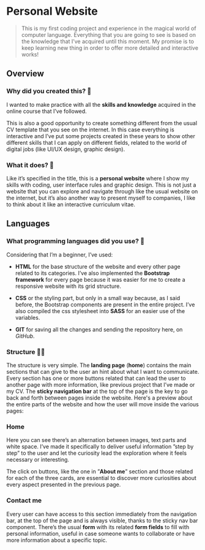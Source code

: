# Personal Website
> This is my first coding project and experience in the magical world of computer language.
Everything that you are going to see is based on the knowledge that I’ve acquired until this moment.
My promise is to keep learning new thing in order to offer more detailed and interactive works!

## Overview 
### Why did you created this? 💭
I wanted to make practice with all the **skills and knowledge** acquired in the online course that I’ve followed. 

This is also a good opportunity to create something different from the usual CV template that you see on the internet. In this case everything is interactive and I’ve put some projects created in these years to show other different skills that I can apply on different fields, related to the world of digital jobs (like UI/UX design, graphic design). 


### What it does? 🤔
Like it’s specified in the title, this is a **personal website** where I show my skills with coding, user interface rules and graphic design. 
This is not just a website that you can explore and navigate through like the usual website on the internet, but it’s also another way to present myself to companies, I like to think about it like an interactive curriculum vitae.

## Languages
### What programming languages did you use? 👾
Considering that I’m a beginner, I’ve used: 
+ **HTML** for the base structure of the website and every other page related to its categories. I’ve also implemented the **Bootstrap framework** for every page because it was easier for me to create a responsive website with its grid structure.

- **CSS** or the styling part, but only in a small way because, as I said before, the Bootstrap components are present in the entire project. I’ve also compiled the css stylesheet into **SASS** for an easier use of the variables.

* **GIT** for saving all the changes and sending the repository here, on _GitHub_.


### Structure 👷‍♀️
The structure is very simple. The **landing page** (**home**) contains the main sections that can give to the user an hint about what I want to communicate. Every section has one or more buttons related that can lead the user to another page with more information, like previous project that I’ve made or my CV. 
The **sticky navigation bar** at the top of the page is the key to go back and forth between pages inside the website.
Here's a preview about the entire parts of the website and how the user will move inside the various pages:

### Home
Here you can see there’s an alternation between images, text parts and white space. I’ve made it specifically to deliver useful information ”step by step” to the user and let the curiosity lead the exploration where it feels necessary or interesting.

The click on buttons, like the one in ”**About me**” section and those related for each of the three cards, are essential to discover more curiosities about every aspect presented in the previous page.

### Contact me
Every user can have access to this section immediately from the navigation bar, at the top of the page and is always visible, thanks to the sticky nav bar component. 
There’s the usual **form** with its related **form fields** to fill with personal information, useful in case someone wants to collaborate or have more information about a specific topic.
